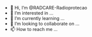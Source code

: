 - 👋 Hi, I’m @RADCARE-Radioprotecao
- 👀 I’m interested in ...
- 🌱 I’m currently learning ...
- 💞️ I’m looking to collaborate on ...
- 📫 How to reach me ...

<!---
RADCARE-Radioprotecao/RADCARE-Radioprotecao is a ✨ special ✨ repository because its `README.md` (this file) appears on your GitHub profile.
You can click the Preview link to take a look at your changes.
--->
